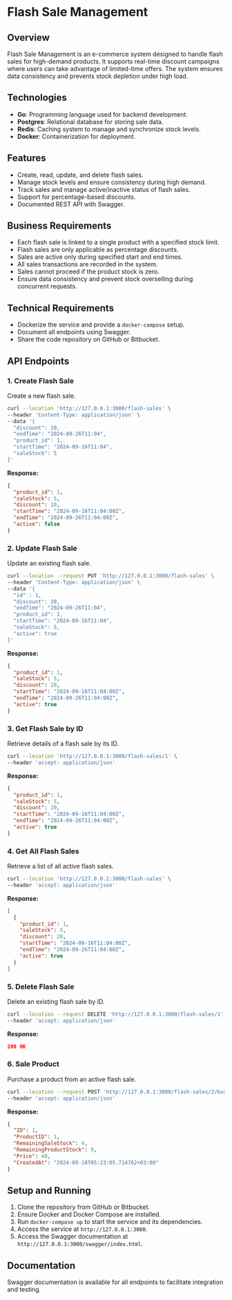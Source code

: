 # Flash Sale Management

## Overview

Flash Sale Management is an e-commerce system designed to handle flash sales for high-demand products. It supports real-time discount campaigns where users can take advantage of limited-time offers. The system ensures data consistency and prevents stock depletion under high load.

## Technologies

- **Go**: Programming language used for backend development.
- **Postgres**: Relational database for storing sale data.
- **Redis**: Caching system to manage and synchronize stock levels.
- **Docker**: Containerization for deployment.

## Features

- Create, read, update, and delete flash sales.
- Manage stock levels and ensure consistency during high demand.
- Track sales and manage active/inactive status of flash sales.
- Support for percentage-based discounts.
- Documented REST API with Swagger.

## Business Requirements

- Each flash sale is linked to a single product with a specified stock limit.
- Flash sales are only applicable as percentage discounts.
- Sales are active only during specified start and end times.
- All sales transactions are recorded in the system.
- Sales cannot proceed if the product stock is zero.
- Ensure data consistency and prevent stock overselling during concurrent requests.

## Technical Requirements

- Dockerize the service and provide a `docker-compose` setup.
- Document all endpoints using Swagger.
- Share the code repository on GitHub or Bitbucket.

## API Endpoints

### 1. Create Flash Sale

Create a new flash sale.

```bash
curl --location 'http://127.0.0.1:3000/flash-sales' \
--header 'Content-Type: application/json' \
--data '{
  "discount": 10,
  "endTime": "2024-09-26T11:04",
  "product_id": 1,
  "startTime": "2024-09-16T11:04",
  "saleStock": 5
}'
```

**Response:**

```json
{
  "product_id": 1,
  "saleStock": 5,
  "discount": 10,
  "startTime": "2024-09-16T11:04:00Z",
  "endTime": "2024-09-26T11:04:00Z",
  "active": false
}
```

### 2. Update Flash Sale

Update an existing flash sale.

```bash
curl --location --request PUT 'http://127.0.0.1:3000/flash-sales' \
--header 'Content-Type: application/json' \
--data '{
  "id" : 1,
  "discount": 20,
  "endTime": "2024-09-26T11:04",
  "product_id": 1,
  "startTime": "2024-09-16T11:04",
  "saleStock": 5,
  "active": true 
}'
```

**Response:**

```json
{
  "product_id": 1,
  "saleStock": 5,
  "discount": 20,
  "startTime": "2024-09-16T11:04:00Z",
  "endTime": "2024-09-26T11:04:00Z",
  "active": true
}
```

### 3. Get Flash Sale by ID

Retrieve details of a flash sale by its ID.

```bash
curl --location 'http://127.0.0.1:3000/flash-sales/1' \
--header 'accept: application/json'
```

**Response:**

```json
{
  "product_id": 1,
  "saleStock": 5,
  "discount": 20,
  "startTime": "2024-09-16T11:04:00Z",
  "endTime": "2024-09-26T11:04:00Z",
  "active": true
}
```

### 4. Get All Flash Sales

Retrieve a list of all active flash sales.

```bash
curl --location 'http://127.0.0.1:3000/flash-sales' \
--header 'accept: application/json'
```

**Response:**

```json
[
  {
    "product_id": 1,
    "saleStock": 5,
    "discount": 20,
    "startTime": "2024-09-16T11:04:00Z",
    "endTime": "2024-09-26T11:04:00Z",
    "active": true
  }
]
```


### 5. Delete Flash Sale

Delete an existing flash sale by ID.

```bash
curl --location --request DELETE 'http://127.0.0.1:3000/flash-sales/1' \
--header 'accept: application/json'
```

**Response:**

```json
200 OK
```


### 6. Sale Product

Purchase a product from an active flash sale.

```bash
curl --location --request POST 'http://127.0.0.1:3000/flash-sales/2/buy?wait=1' \
--header 'accept: application/json'
```

**Response:**

```json
{
  "ID": 1,
  "ProductID": 1,
  "RemainingSaleStock": 4,
  "RemainingProductStock": 9,
  "Price": 40,
  "CreatedAt": "2024-09-18T05:23:05.714762+03:00"
}
```

## Setup and Running

1. Clone the repository from GitHub or Bitbucket.
2. Ensure Docker and Docker Compose are installed.
3. Run `docker-compose up` to start the service and its dependencies.
4. Access the service at `http://127.0.0.1:3000`.
5. Access the Swagger documentation at `http://127.0.0.1:3000/swagger/index.html`.

## Documentation

Swagger documentation is available for all endpoints to facilitate integration and testing.
